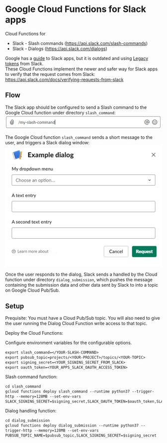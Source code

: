 # Google Cloud Functions for Slack apps

Cloud Functions for 
* Slack - Slash commands (https://api.slack.com/slash-commands)
* Slack - Dialogs (https://api.slack.com/dialogs)

Google has a [guide](https://cloud.google.com/functions/docs/tutorials/slack) to Slack apps, but it is outdated and using [Legacy tokens](https://api.slack.com/custom-integrations/legacy-tokens) from Slack.  
These Cloud Functions implement the newer and safer way for Slack apps to verify that the request comes from Slack: https://api.slack.com/docs/verifying-requests-from-slack

## Flow
The Slack app should be configured to send a Slash command to the Google Cloud function under directory `slash_command`:  
![Slash Command](images/slack-slash-command.png)  

The Google Cloud function `slash_command` sends a short message to the user, and triggers a Slack dialog window:  
![Dialog](images/slack-dialog.png)  

Once the user responds to the dialog, Slack sends a handled by the Cloud function under directory `dialog_submission`, which pushes the message containing the submission data and other data sent by Slack to into a topic on Google Cloud Pub/Sub. 

## Setup
Prequisite: You must have a Cloud Pub/Sub topic. You will also need to give the user running the Dialog Cloud Function write access to that topic.

Deploy the Cloud Functions:

Configure environment variables for the configurable options.
```
export slash_command=</YOUR-SLASH-COMMAND>
export pubsub_topic=projects/<YOUR-PROJECT>/topics/<YOUR-TOPIC>
export signing_secret=<YOUR_SIGNING_SECRET_FROM_SLACK>
export oauth_token=<YOUR_APPS_SLACK_OAUTH_ACCESS_TOKEN>
```

Slash command function:
```
cd slash_command
gcloud functions deploy slash_command --runtime python37 --trigger-http --memory=128MB --set-env-vars SLACK_SIGNING_SECRET=$signing_secret,SLACK_OAUTH_TOKEN=$oauth_token,SLACK_SLASH_COMMAND=$slash_command
```

Dialog handling function:
```
cd dialog_submission
gcloud functions deploy dialog_submission --runtime python37 --trigger-http --memory=128MB --set-env-vars PUBSUB_TOPIC_NAME=$pubsub_topic,SLACK_SIGNING_SECRET=$signing_secret
```

